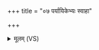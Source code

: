 +++
title = "०७ पर्यायिकेभ्यः स्वाहा"

+++
<details><summary>मूलम् (VS)</summary>

प॑र्यायि॒केभ्यः॒ स्वाहा॑ ॥
</details>
